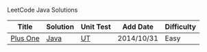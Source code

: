 
LeetCode Java Solutions

| Title | Solution | Unit Test| Add Date | Difficulty |
| ----- | -------- | -------- | -------- | ---------- |
|[Plus One](https://oj.leetcode.com/problems/plus-one/)|[Java](./src/com/fiona/leetcode/PlusOneSolution.java)|[UT](./test/com/fiona/leetcode/PlusOneSolutionTest.java)|2014/10/31|Easy|
